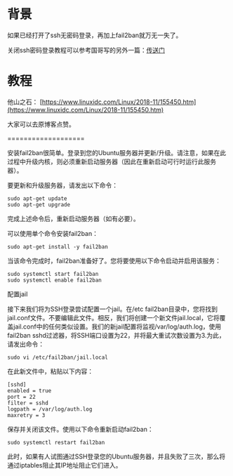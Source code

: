 # 背景
如果已经打开了ssh无密码登录，再加上fail2ban就万无一失了。

关闭ssh密码登录教程可以参考国哥写的另外一篇：[传送门](https://fatpo.github.io/#/我干运维那些事/生产实战/linux私房菜/ubuntu18.04取消ssh密码登录)

# 教程
他山之石： [https://www.linuxidc.com/Linux/2018-11/155450.htm](https://www.linuxidc.com/Linux/2018-11/155450.htm)

大家可以去原博客点赞。

===================

安装fail2ban很简单。登录到您的Ubuntu服务器并更新/升级。请注意，如果在此过程中升级内核，则必须重新启动服务器（因此在重新启动可行时运行此服务器）。

要更新和升级服务器，请发出以下命令：
```
sudo apt-get update
sudo apt-get upgrade
```

完成上述命令后，重新启动服务器（如有必要）。

可以使用单个命令安装fail2ban：
```
sudo apt-get install -y fail2ban
```

当该命令完成时，fail2ban准备好了。您将要使用以下命令启动并启用该服务：
```
sudo systemctl start fail2ban
sudo systemctl enable fail2ban
```

配置jail

接下来我们将为SSH登录尝试配置一个jail。在/etc fail2ban目录中，您将找到jail.conf文件。不要编辑此文件。相反，我们将创建一个新文件jail.local，它将覆盖jail.conf中的任何类似设置。我们的新jail配置将监视/var/log/auth.log，使用fail2ban sshd过滤器，将SSH端口设置为22，并将最大重试次数设置为3.为此，请发出命令：
```
sudo vi /etc/fail2ban/jail.local
```

在此新文件中，粘贴以下内容：
```
[sshd]
enabled = true
port = 22
filter = sshd
logpath = /var/log/auth.log
maxretry = 3
```

保存并关闭该文件。使用以下命令重新启动fail2ban：
```
sudo systemctl restart fail2ban
```

此时，如果有人试图通过SSH登录您的Ubuntu服务器，并且失败了三次，那么将通过iptables阻止其IP地址阻止它们进入。